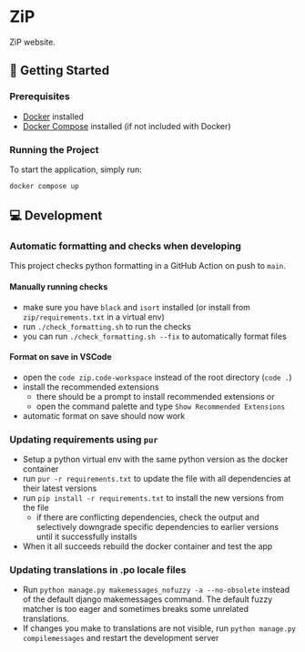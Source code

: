 # ZiP

ZiP website.

## 🚀 Getting Started

### Prerequisites

- [Docker](https://www.docker.com/get-started) installed
- [Docker Compose](https://docs.docker.com/compose/) installed (if not included with Docker)

### Running the Project

To start the application, simply run:

```bash
docker compose up
```

## 💻 Development

### Automatic formatting and checks when developing

This project checks python formatting in a GitHub Action on push to `main`.

#### Manually running checks

- make sure you have `black` and `isort` installed (or install from `zip/requirements.txt` in a virtual env)
- run `./check_formatting.sh` to run the checks
- you can run `./check_formatting.sh --fix` to automatically format files

#### Format on save in VSCode

- open the `code zip.code-workspace` instead of the root directory (`code .`)
- install the recommended extensions
  - there should be a prompt to install recommended extensions or
  - open the command palette and type `Show Recommended Extensions`
- automatic format on save should now work

### Updating requirements using `pur`

- Setup a python virtual env with the same python version as the docker container
- run `pur -r requirements.txt` to update the file with all dependencies at their latest versions
- run `pip install -r requirements.txt` to install the new versions from the file
  - if there are conflicting dependencies, check the output and selectively downgrade specific dependencies to earlier versions until it successfully installs
- When it all succeeds rebuild the docker container and test the app

### Updating translations in .po locale files

- Run `python manage.py makemessages_nofuzzy -a --no-obsolete` instead of the default django makemessages command. The default fuzzy matcher is too eager and sometimes breaks some unrelated translations.
- If changes you make to translations are not visible, run `python manage.py compilemessages` and restart the development server
